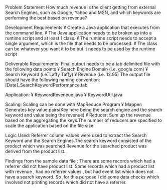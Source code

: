 Problem Statement
How much revenue is the client getting from external Search Engines, such as Google, Yahoo and MSN, and which keywords are performing the best based on revenue?

Development Requirements
¥	Create a Java application that executes from the command line.
¥	 The Java application needs to be broken up into a runtime script and at least 1 class.
¥	 The runtime script needs to accept a single argument, which is the file that needs to be processed.
¥	 The class can be whatever you want it to be but it needs to be used by the runtime script

Deliverable Requirements:
Final output needs to be a tab delimited file with the following data points
¥	Search Engine Domain (i.e. google.com)
¥	Search Keyword (i.e. ͞Laffy Taffy͟)
¥	Revenue (i.e. 12.95)
The output file should have the following naming convention: [Date]_SearchKeywordPerformance.tab

Application:
¥	KeywordReveneue.java
¥	KeywordUtil.java

Scaling:
Scaling can be done with MapReduce Program
¥	Mapper: Generates key value pairs(Key here being the search engine and the search keyword and value being the revenue)
¥	Reducer: Sum up the revenue based on the aggregating the keys.The number of reducers are specified to scale the application based on the file size.

Logic Used:
Referrer column values were used to extract the Search Keyword and the Search Engines.The search keyword consisted of the product which was searched.Revenue for the searched product was derived from the product list.

Findings from the sample data file :
There are some records which had a referrer did not have product list.
Some records which had a product list with revenue , had no referrer values , but had event list which does not have a search keyword.
So ,for this purpose I did some data checks which involved not printing records which did not have a referrer.






